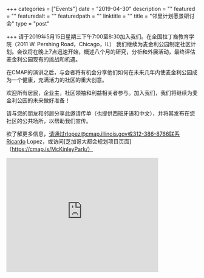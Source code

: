 +++
categories = ["Events"]
date = "2019-04-30"
description = ""
featured = ""
featuredalt = ""
featuredpath = ""
linktitle = ""
title = "邻里计划愿景研讨会"
type = "post"

+++
请于2019年5月15日星期三下午7:00至8:30加入我们。在全国拉丁裔教育学院（2011 W. Pershing Road，Chicago，IL）
我们继续为麦金利公园制定社区计划。会议将在晚上7点迅速开始，概述八个月的研究，分析和外展活动，最终评估麦金利公园现有的挑战和机遇。

在CMAP的演讲之后，与会者将有机会分享他们如何在未来几年内使麦金利公园成为一个健康，充满活力的社区的重大创意。

欢迎所有居民，企业主，社区领袖和利益相关者参与。加入我们，我们将继续为麦金利公园的未来做好准备！

请与您的朋友和邻居分享此邀请传单（也提供西班牙语和中文），并将其发布在您社区的公共场所，以帮助我们宣传。

欲了解更多信息，请通过rlopez@cmap.illinois.gov或312-386-8766联系Ricardo Lopez，或访问[芝加哥大都会规划项目页面]（https://cmap.is/McKinleyPark/）

<iframe src="https://www.google.com/maps/embed?pb=!1m14!1m8!1m3!1d11893.028762988199!2d-87.6758909!3d41.8227597!3m2!1i1024!2i768!4f13.1!3m3!1m2!1s0x0%3A0xecf7d24e259f0d83!2sNational+Latino+Education+Institute.!5e0!3m2!1sen!2sus!4v1556755458376!5m2!1sen!2sus" width="400" height="300" frameborder="0" style="border:0" allowfullscreen></iframe>
